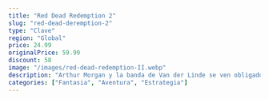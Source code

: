 ```yaml
---
title: "Red Dead Redemption 2"
slug: "red-dead-deremption-2"
type: "Clave"
region: "Global"
price: 24.99
originalPrice: 59.99
discount: 58
image: "/images/red-dead-redemption-II.webp"
description: "Arthur Morgan y la banda de Van der Linde se ven obligados a huir. Con agentes federales y los mejores cazarrecompensas de la nación pisándoles los talones, la banda deberá atracar, robar y luchar para sobrevivir en su camino por el escabroso territorio del corazón de América. Mientras las divisiones internas aumentan y amenazan con separarlos a todos, Arthur deberá elegir entre sus propios ideales y la lealtad a la banda que lo vio crecer."
categories: ["Fantasia", "Aventura", "Estrategia"]
---
```

